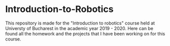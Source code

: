 # Introduction-to-Robotics
This repository is made for the "Introduction to robotics" course held at Universty of Bucharest in the academic year 2019 - 2020.
Here can be found all the homework and the projects that I have been working on for this course.

